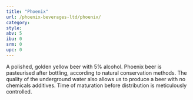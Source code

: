 ```yaml
---
title: "Phoenix"
url: /phoenix-beverages-ltd/phoenix/
category: 
style: 
abv: 5
ibu: 0
srm: 0
upc: 0
---
```

A polished, golden yellow beer with 5% alcohol. Phoenix beer is pasteurised after bottling, according to natural conservation methods. The quality of the underground water also allows us to produce a beer with no chemicals additives. Time of maturation before distribution is meticulously controlled.
